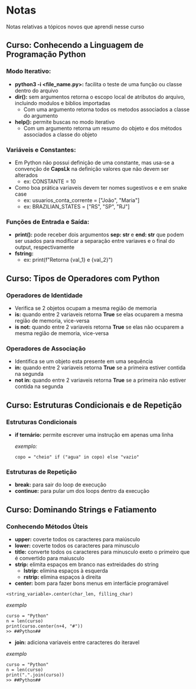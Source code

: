 # Notas
Notas relativas a tópicos novos que aprendi nesse curso
## Curso: Conhecendo a Linguagem de Programação Python

### Modo Iterativo:
* **python3 -i <file_name.py>:** facilita o teste de uma função ou classe dentro do arquivo
* **dir():** sem argumentos retorna o escopo local de atributos do arquivo, incluindo modulos e biblios importadas
  * Com uma argumento retorna todos os metodos associados a classe do argumento
* **help():** permite buscas no modo iterativo
  * Com um argumento retorna um resumo do objeto e dos métodos associados a classe do objeto

### Variáveis e Constantes:
* Em Python não possui definição de uma constante, mas usa-se a convenção de **CapsLk** na definição valores que não devem ser alterados
  * ex: CONSTANTE = 10
* Como boa prática variaveis devem ter nomes sugestivos e e em snake case
  * ex: usuarios_conta_corrente = ["João", "Maria"]
  * ex: BRAZILIAN_STATES = ["RS", "SP", "RJ"]

### Funções de Entrada e Saída:
* **print():** pode receber dois argumentos **sep: str** e **end: str** que podem ser usados para modificar a separação entre variaves e o final do output, respectivamente
* **fstring:**
  * ex: print(f"Retorna {val_1} e {val_2}")

## Curso: Tipos de Operadores com Python

### Operadores de Identidade
* Verifica se 2 objetos ocupam a mesma região de memoria
* **is:** quando entre 2 variaveis retorna **True** se elas ocuparem a mesma região de memoria, vice-versa
* **is not:** quando entre 2 variaveis retorna **True** se elas não ocuparem a mesma região de memoria, vice-versa

### Operadores de Associação
* Identifica se um objeto esta presente em uma sequência
* **in:** quando entre 2 variaveis retorna **True** se a primeira estiver contida na segunda
* **not in:** quando entre 2 variaveis retorna **True** se a primeira não estiver contida na segunda

## Curso: Estruturas Condicionais e de Repetição

### Estruturas Condicionais
* **if ternário:** permite escrever uma instrução em apenas uma linha

  _exemplo:_
  ```
  copo = "cheio" if ("agua" in copo) else "vazio"
  ```
### Estruturas de Repetição
* **break:** para sair do loop de execução
* **continue:** para pular um dos loops dentro da execução

## Curso: Dominando Strings e Fatiamento

### Conhecendo Métodos Úteis
* **upper:** coverte todos os caracteres para maiúsculo
* **lower:** coverte todos os caracteres para minusculo
* **title:** converte todos os caracteres para minusculo exeto o primeiro que é convertido para maiusculo
* **strip:** elimita espaços em branco nas extreidades do string
  * **lstrip:** elimina espaços à esquerda
  * **rstrip:** elimina espaços à direita
* **center:** bom para fazer bons menus em interfácie programável
```
<string_variable>.center(char_len, filling_char)
```
_exemplo_
```
curso = "Python"
n = len(curso)
print(curso.center(n+4, "#"))
>> ##Python##
```
* **join:** adiciona variaveis entre caracteres do iteravel

_exemplo_
```
curso = "Python"
n = len(curso)
print(".".join(curso))
>> ##Python##
```

